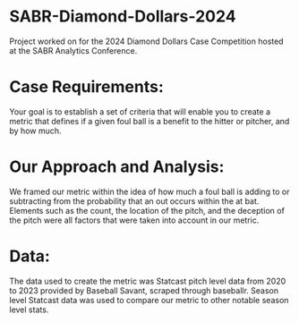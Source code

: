 # SABR-Diamond-Dollars-2024

Project worked on for the 2024 Diamond Dollars Case Competition hosted at the SABR Analytics Conference.

# Case Requirements:

Your goal is to establish a set of criteria that will enable you to create a metric that defines if a given foul ball is a benefit to the hitter or pitcher, and by how much.

# Our Approach and Analysis:

We framed our metric within the idea of how much a foul ball is adding to or subtracting from the probability that an out occurs within the at bat. Elements such as the count, the location of the pitch, and the deception of the pitch were all factors that were taken into account in our metric.

# Data:

The data used to create the metric was Statcast pitch level data from 2020 to 2023 provided by Baseball Savant, scraped through baseballr. Season level Statcast data was used to compare our metric to other notable season level stats.
